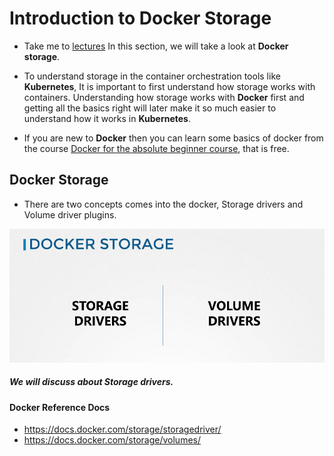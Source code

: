 # Introduction to Docker Storage

  - Take me to [lectures](https://kodekloud.com/courses/certified-kubernetes-administrator-with-practice-tests/lectures/13350395)
In this section, we will take a look at **Docker storage**.

- To understand storage in the container orchestration tools like **Kubernetes**, It is important to first understand how storage works with containers. Understanding how storage works with **Docker** first and getting all the basics right will later make it so much easier to understand how it works in **Kubernetes**.

- If you are new to **Docker** then you can learn some basics of docker from the course [Docker for the absolute beginner course](https://kodekloud.com/p/docker-for-the-absolute-beginner-hands-on), that is free. 

## Docker Storage

- There are two concepts comes into the docker, Storage drivers and Volume driver plugins. 

![class-1](../../images/class1.PNG)

##### We will discuss about Storage drivers.

#### Docker Reference Docs

- https://docs.docker.com/storage/storagedriver/
- https://docs.docker.com/storage/volumes/